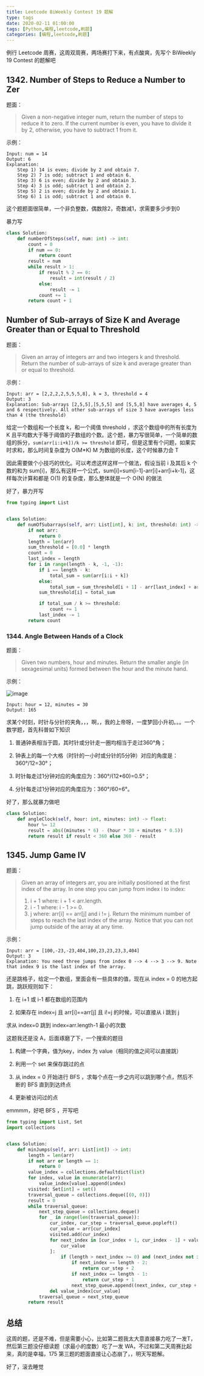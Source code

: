 ```yaml
---
title: Leetcode BiWeekly Contest 19 题解
type: tags
date: 2020-02-11 01:00:00
tags: [Python,编程,leetcode,刷题]
categories: [编程,leetcode,刷题]
---
```


例行 Leetcode 周赛，这周双周赛，两场赛打下来，有点酸爽，先写个 BiWeekly 19 Contest 的题解吧

<!--more-->

## 1342. Number of Steps to Reduce a Number to Zer

题面：

> Given a non-negative integer num, return the number of steps to reduce it to zero. If the current number is even, you have to divide it by 2, otherwise, you have to subtract 1 from it.

示例：

```text
Input: num = 14
Output: 6
Explanation:
    Step 1) 14 is even; divide by 2 and obtain 7. 
    Step 2) 7 is odd; subtract 1 and obtain 6.
    Step 3) 6 is even; divide by 2 and obtain 3. 
    Step 4) 3 is odd; subtract 1 and obtain 2. 
    Step 5) 2 is even; divide by 2 and obtain 1. 
    Step 6) 1 is odd; subtract 1 and obtain 0.
```

这个题题面很简单，一个非负整数，偶数除2，奇数减1，求需要多少步到0

暴力写

```python
class Solution:
    def numberOfSteps(self, num: int) -> int:
        count = 0
        if num == 0:
            return count
        result = num
        while result > 1:
            if result % 2 == 0:
                result = int(result / 2)
            else:
                result -= 1
            count += 1
        return count + 1
```

## Number of Sub-arrays of Size K and Average Greater than or Equal to Threshold

题面：

> Given an array of integers arr and two integers k and threshold.
> Return the number of sub-arrays of size k and average greater than or equal to threshold.

示例：

```text
Input: arr = [2,2,2,2,5,5,5,8], k = 3, threshold = 4
Output: 3
Explanation: Sub-arrays [2,5,5],[5,5,5] and [5,5,8] have averages 4, 5 and 6 respectively. All other sub-arrays of size 3 have averages less than 4 (the threshold)
```

给定一个数组和一个长度 k，和一个阈值 threshold ，求这个数组中的所有长度为 K 且平均数大于等于阈值的子数组的个数。这个题，暴力写很简单，一个简单的数组的拆分，`sum(arr[i:i+k])/k >= threshold` 即可，但是这里有个问题，如果实时求和，那么时间复杂度为 O(M*K) M 为数组的长度，这个时候暴力会 T 

因此需要做个小技巧的优化。可以考虑这样这样一个做法，假设当前 i 及其后 k 个数的和为 sum[i]，那么有这样一个公式，sum[i]=sum[i-1]-arr[i]+arr[i+k-1]，这样每次计算和都是 O(1) 的复杂度，那么整体就是一个 O(N) 的做法

好了，暴力开写

```python
from typing import List


class Solution:
    def numOfSubarrays(self, arr: List[int], k: int, threshold: int) -> int:
        if not arr:
            return 0
        length = len(arr)
        sum_threshold = [0.0] * length
        count = 0
        last_index = length
        for i in range(length - k, -1, -1):
            if i == length - k:
                total_sum = sum(arr[i:i + k])
            else:
                total_sum = sum_threshold[i + 1] - arr[last_index] + arr[i]
            sum_threshold[i] = total_sum

            if total_sum / k >= threshold:
                count += 1
            last_index -= 1
        return count
```

### 1344. Angle Between Hands of a Clock

题面：

> Given two numbers, hour and minutes. Return the smaller angle (in sexagesimal units) formed between the hour and the minute hand.

示例：

![image](https://user-images.githubusercontent.com/7054676/74172911-0b6b9400-4c6c-11ea-8c8b-07e22630428b.png)

```text
Input: hour = 12, minutes = 30
Output: 165
```

求某个时刻，时针与分针的夹角，，，啊，，我的上帝呀，一度梦回小升初。。。一个数学题，首先科普如下知识

1. 普通钟表相当于圆，其时针或分针走一圈均相当于走过360°角；

2. 钟表上的每一个大格（时针的一小时或分针的5分钟）对应的角度是：360°/12=30°；

3. 时针每走过1分钟对应的角度应为：360°/(12*60)=0.5°；

4. 分针每走过1分钟对应的角度应为：360°/60=6°。

好了，那么就暴力做吧

```python
class Solution:
    def angleClock(self, hour: int, minutes: int) -> float:
        hour %= 12
        result = abs((minutes * 6) - (hour * 30 + minutes * 0.5))
        return result if result < 360 else 360 - result
```

## 1345. Jump Game IV

题面：

> Given an array of integers arr, you are initially positioned at the first index of the array.
> In one step you can jump from index i to index:
> 1. i + 1 where: i + 1 < arr.length.
> 2. i - 1 where: i - 1 >= 0.
> 3. j where: arr[i] == arr[j] and i != j.
> Return the minimum number of steps to reach the last index of the array.
> Notice that you can not jump outside of the array at any time.

示例：

```text
Input: arr = [100,-23,-23,404,100,23,23,23,3,404]
Output: 3
Explanation: You need three jumps from index 0 --> 4 --> 3 --> 9. Note that index 9 is the last index of the array.
```

还是跳格子，给定一个数组，里面会有一些具体的值，现在从 index = 0 的地方起跳，跳跃规则如下：

1. 在 i+1 或 i-1 都在数组的范围内

2. 如果存在 index=j 且 arr[i]==arr[j] 且 i!=j 的时候，可以直接从 i 跳到 j

求从 index=0 跳到 index=arr.length-1 最小的次数

这题我还是没 A，后面琢磨了下，一个搜索的题目

1. 构建一个字典，值为key，index 为 value（相同的值之间可以直接跳）

2. 利用一个 set 来保存跳过的点

3. 从 index = 0 开始进行 BFS ，求每个点在一步之内可以跳到哪个点，然后不断的 BFS  直到到达终点

4. 更新被访问过的点

emmmm，好吧 BFS ，开写吧

```python
from typing import List, Set
import collections


class Solution:
    def minJumps(self, arr: List[int]) -> int:
        length = len(arr)
        if not arr or length == 1:
            return 0
        value_index = collections.defaultdict(list)
        for index, value in enumerate(arr):
            value_index[value].append(index)
        visited: Set[int] = set()
        traversal_queue = collections.deque([(0, 0)])
        result = 0
        while traversal_queue:
            next_step_queue = collections.deque()
            for _ in range(len(traversal_queue)):
                cur_index, cur_step = traversal_queue.popleft()
                cur_value = arr[cur_index]
                visited.add(cur_index)
                for next_index in [cur_index + 1, cur_index - 1] + value_index[
                    cur_value
                ]:
                    if (length > next_index >= 0) and (next_index not in visited):
                        if next_index == length - 2:
                            return cur_step + 2
                        if next_index == length - 1:
                            return cur_step + 1
                        next_step_queue.append((next_index, cur_step + 1))
                del value_index[cur_value]
            traversal_queue = next_step_queue
        return result
```

## 总结

这周的题，还是不难，但是需要小心，比如第二题我太大意直接暴力吃了一发T，然后第三题没仔细读题（求最小的度数）吃了一发 WA，不过和第二天周赛比起来，真的是幸福，175 第三题的题面直接让心态崩了，，明天写题解。

好了，滚去睡觉